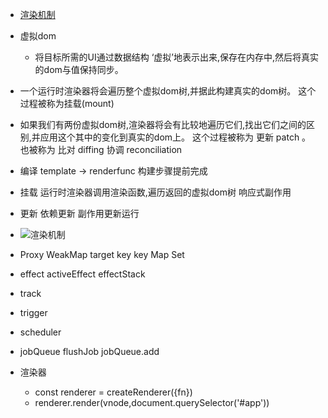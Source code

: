 * [渲染机制](https://cn.vuejs.org/guide/extras/rendering-mechanism.html)

* 虚拟dom
    - 将目标所需的UI通过数据结构 ‘虚拟’地表示出来,保存在内存中,然后将真实的dom与值保持同步。

* 一个运行时渲染器将会遍历整个虚拟dom树,并据此构建真实的dom树。 这个过程被称为挂载(mount)

* 如果我们有两份虚拟dom树,渲染器将会有比较地遍历它们,找出它们之间的区别,并应用这个其中的变化到真实的dom上。  这个过程被称为 更新 patch 。  也被称为 比对 diffing  协调 reconciliation

* 编译   template ->  renderfunc   构建步骤提前完成
* 挂载   运行时渲染器调用渲染函数,遍历返回的虚拟dom树    响应式副作用
* 更新   依赖更新 副作用更新运行

* ![渲染机制](https://cn.vuejs.org/assets/render-pipeline.CwxnH_lZ.png)



* Proxy   WeakMap target key    key Map   Set
* effect  activeEffect  effectStack
* track
* trigger
* scheduler
* jobQueue  flushJob   jobQueue.add

* 渲染器 
    - const renderer = createRenderer({fn})
    - renderer.render(vnode,document.querySelector('#app'))